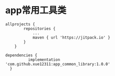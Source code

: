 # app常用工具类
```
allprojects {
		repositories {
			...
			maven { url 'https://jitpack.io' }
		}
	}
  ```
  
  ```
  dependencies {
	        implementation 'com.github.xue12311:app_common_library:1.0.0'
	}
  ```
